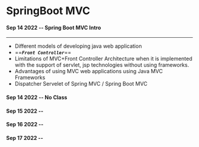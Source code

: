 # SpringBoot MVC

#### Sep 14 2022 -- Spring Boot MVC Intro
---

* Different models of developing java web application
*   ==<em>**`Front Controller`**</em>== 
* Limitations of MVC+Front Controller Architecture when it is implemented with the support of servlet, jsp technologies without using
frameworks.
* Advantages of using MVC web applications using Java MVC Frameworks
* Dispatcher Servelet of Spring MVC / Spring Boot MVC

#### Sep 14 2022 -- No Class

#### Sep 15 2022 -- 

#### Sep 16 2022 -- 

#### Sep 17 2022 -- 



